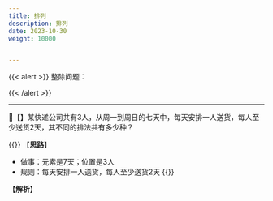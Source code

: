 ```yaml
---
title: 排列
description: 排列
date: 2023-10-30
weight: 10000


---
```


{{< alert >}}
整除问题：


{{< /alert >}}





---
&#128311;【】某快递公司共有$3$人，从周一到周日的七天中，每天安排一人送货，每人至少送货$2$天，其不同的排法共有多少种？

{{<alert color="primary">}}
【**思路**】
- 做事：元素是$7$天；位置是$3$人
- 规则：每天安排一人送货，每人至少送货$2$天
{{</alert>}}

【**解析**】



































